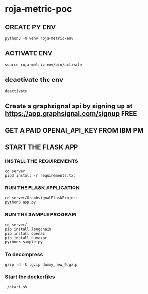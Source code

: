 # roja-metric-poc

## CREATE PY ENV

```shell
python3 -m venv roja-metric-env
```

## ACTIVATE ENV

```shell
source roja-metric-env/bin/activate
```

## deactivate the env

```shell
deactivate
```

## Create a graphsignal api by signing up at https://app.graphsignal.com/signup FREE

## GET A PAID OPENAI_API_KEY FROM IBM PM

## START THE FLASK APP

### INSTALL THE REQUIREMENTS

```shell
cd server
pip3 install -r requirements.txt
```

### RUN THE FLASK APPLICATION
```
cd server/GraphsignalFlaskProject
python3 app.py
```

### RUN THE SAMPLE PROGRAM
```
cd server/
pip install langchain
pip install openai
pip install numexpr
python3 sample.py
```

### To decompress
```
gzip -d -S .gzip dummy_new_9.gzip
```

### Start the dockerfiles

```shell
./start.sh
```